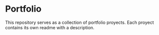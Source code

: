 # Portfolio
This repository serves as a collection of portfolio proyects. Each proyect contains its own readme with a description.
